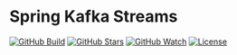 # Spring Kafka Streams

[![GitHub Build](https://img.shields.io/github/actions/workflow/status/michelin/spring-kafka-streams/on_push_main.yml?branch=main&logo=github&style=for-the-badge)](https://img.shields.io/github/actions/workflow/status/michelin/spring-kafka-streams/on_push_main.yml)
[![GitHub Stars](https://img.shields.io/github/stars/michelin/spring-kafka-streams?logo=github&style=for-the-badge)](https://github.com/michelin/spring-kafka-streams)
[![GitHub Watch](https://img.shields.io/github/watchers/michelin/spring-kafka-streams?logo=github&style=for-the-badge)](https://github.com/michelin/spring-kafka-streams)
[![License](https://img.shields.io/badge/License-Apache%202.0-blue.svg?logo=apache&style=for-the-badge)](https://opensource.org/licenses/Apache-2.0)
